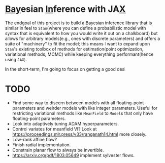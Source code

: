 # <ins>Bay</ins>esian <ins>In</ins>ference with JA<ins>X</ins>

The endgoal of this project is to build a Bayesian inference library that is similar in feel to `Stan`(where you can define a probabilistic model with syntax that is equivalent to how you would write it out on a chalkboard) but allows for arbitrary models(e.g., ones with discrete parameters) and offers a suite of "machinery" to fit the model; this means I want to expand upon `Stan`'s existing toolbox of methods for estimation(point optimization, variational methods, MCMC) while keeping everything performant(hence using `JAX`).

In the short-term, I'm going to focus on getting a good desi

# TODO
- Find some way to discern between models with all floating-point parameters and weirder models with like integer parameters. Useful for restricting variational methods like `MeanField` to `Model`s that only have floating-point parameters.
- Look into adaptively tuning ADAM hyperparameters.
- Control variates for meanfield VI? Look at https://proceedings.mlr.press/v33/ranganath14.html more closely.
- Low-rank affine flow?
- Finish radial implementation.
- Constrain planar flow to always be invertible.
- https://arxiv.org/pdf/1803.05649 implement sylvester flows.
